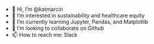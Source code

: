 - 👋 Hi, I’m @katmarcin
- 👀 I’m interested in sustainability and healthcare equity
- 🌱 I’m currently learning Jupyter, Pandas, and Matplotlib
- 💞️ I’m looking to collaborate on Github
- 📫 How to reach me: Slack

<!---
katmarcin/katmarcin is a ✨ special ✨ repository because its `README.md` (this file) appears on your GitHub profile.
You can click the Preview link to take a look at your changes.
--->
